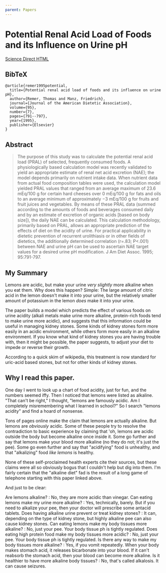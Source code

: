 ```yaml
---
parent: Papers
---
```


# Potential Renal Acid Load of Foods and its Influence on Urine pH

[Science Direct HTML](https://www.sciencedirect.com/science/article/pii/S0002822395002197?casa_token=L9UOTNE8mesAAAAA:Gyshu5ZeEy8e_ClsrlueNxER9CTR6ICq_joeEZ8LfymkL09mqDCDpI_LKl3Cvx2kilt8hR7ajw)

## BibTeX
```
@article{remer1995potential,
  title={Potential renal acid load of foods and its influence on urine pH},
  author={Remer, Thomas and Manz, Friedrich},
  journal={Journal of the American Dietetic Association},
  volume={95},
  number={7},
  pages={791--797},
  year={1995},
  publisher={Elsevier}
}
```

## Abstract

> The purpose of this study was to calculate the potential renal acid load (PRAL) of selected, frequently consumed foods. A physiologically based calculation model was recently validated to yield an appropriate estimate of renal net acid excretion (NAE); the model depends primarily on nutrient intake data. When nutrient data from actual food composition tables were used, the calculation model yielded PRAL values that ranged from an average maximum of 23.6 mEq/100 g for certain hard cheeses over 0 mEq/100 g for fats and oils to an average minimum of approximately −3 mEq/100 g for fruits and fruit juices and vegetables. By means of these PRAL data (summed according to the amounts of foods and beverages consumed daily and by an estimate of excretion of organic acids [based on body size]), the daily NAE can be calculated. This calculation methodology, primarily based on PRAL, allows an appropriate prediction of the effects of diet on the acidity of urine. For practical applicability in dietetic prevention of recurrent urolithiasis or in other fields of dietetics, the additionally determined correlation (r=.83; P<.001) between NAE and urine pH can be used to ascertain NAE target values for a desired urine pH modification. J Am Diet Assoc. 1995; 95:791-797.

## My Summary 

Lemons are acidic, but make your urine *very slightly* more alkaline when you eat them.
Why does this happen? Simple:
The large amount of citric acid in the lemon doesn't make it into your urine,
but the relatively smaller amount of potassium in the lemon *does* make it into your urine.

The paper builds a model which predicts the effect of various foods on urine acidity (alkali metals make urine more alkaline, protein-rich foods tend to make urine more acidic), 
and suggests that this information could be useful in managing kidney stones.
Some kinds of kidney stones form more easily in an acidic environment,
while others form more easily in an alkaline environment.
If you know what kind of kidney stones you are having trouble with, then it might be possible, the paper suggests, to adjust your diet to impede or reverse their growth.

According to a quick skim of wikipedia, this treatment is now standard for uric-acid based stones, but not for other kinds of kidney stones.


## Why I read this paper.

One day I went to look up a chart of food acidity, just for fun, and the numbers seemed iffy.
Then I noticed that lemons were listed as alkaline.
"That can't be right," I thought, "lemons are famously acidic. Am I completely misremembering what I learned in school?"
So I search "lemons acidity" and find a hoard of nonsense.

Tons of pages online make the claim that lemons are actually alkaline.
But lemons are *obviously* acidic. 
Some of these people try to resolve the contradiction to basic experience by claiming that 'oh, lemons are acidic outside the body but become alkaline once inside it.
Some go further and say that lemons make your blood more alkaline (no they do not; it's just the pee). 
Some go even further and say that "acidifying" food is unhealthy, and that "alkalizing" food *like lemons* is healthy.

None of these self-proclaimed health experts cite their sources, but these claims were all so obviously bogus that I couldn't help but dig into them. I'm fairly certain that the "alkaline diet" fad is the result of a long game of telephone starting with this paper linked above.


And just to be clear:

Are lemons alkaline?
: No, they are more acidic than vinegar.
Can eating lemons make my urine more alkaline?
: Yes, technically, barely. But if you need to alkalize your pee, then your doctor will prescribe some antacid tablets. 
Does having alkaline urine prevent or treat kidney stones?
: It can, depending on the type of kidney stone, but highly alkaline pee can also cause kidney stones.
Can eating lemons make my body tissues more alkaline?
: No, just your pee. Your body tissue ph is tightly regulated.
Does eating high protein food make my body tissues more acidic?
: No, just your pee. Your body tissue ph is tightly regulated.
Is there any way to make my body tissues more alkaline?
: Yes, if you vomit repeatedly. When your body makes stomach acid, it releases bicarbonate into your blood. If it can't reabsorb the stomach acid, then your blood can become more alkaline.
Is it healthier to have more alkaline body tissues?
: No, that's called alkalosis. It can cause seizures.

<!--https://en.wikipedia.org/wiki/Alkaline_tide-->

<!--The lemon juice might also give you heartburn., which in a sense is what happens when you make your esp-->



<!--https://www.science.org/content/blog-post/alkaline-lemons-not-misprint-->